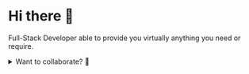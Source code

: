 # Hi there 👋
Full-Stack Developer able to provide you virtually anything you need or require.

<details>
  <summary>Want to collaborate? 👏</summary>
  
  Message me on Discord or via email if you wish to work together on any project.
  - ThijmenGThN#2684
  - ThijmenHeuvelink.GThN@pm.me
</details>
